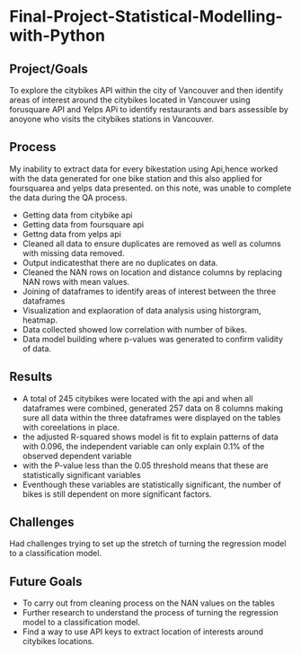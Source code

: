 # Final-Project-Statistical-Modelling-with-Python

## Project/Goals

To explore the citybikes API within the city of Vancouver and then identify areas of interest around the citybikes located in Vancouver using forusquare API and Yelps APi to identify restaurants and bars assessible by anoyone who visits the citybikes stations in Vancouver.

## Process
My inability to extract data for every bikestation using Api,hence worked with the data generated for one bike station and this also applied for foursquarea and yelps data presented. on this note, was unable to complete the data during the QA process. 
- Getting data from citybike api
- Getting data from foursquare api
- Gettng data from yelps api
- Cleaned all data to ensure duplicates are removed as well as columns with missing data removed.
- Output indicatesthat there are no duplicates on data.
- Cleaned the NAN rows on location and distance columns by replacing NAN rows with mean values.
- Joining of dataframes to identify areas of interest between the three dataframes
- Visualization and explaoration of data analysis using historgram, heatmap.
- Data collected showed low correlation with number of bikes.
- Data model building where p-values was generated to confirm validity of data.

## Results

- A total of 245 citybikes were located with the api and when all dataframes were combined, generated 257 data on 8 columns making sure all data within the three dataframes were displayed on the tables with coreelations in place.
- the adjusted R-squared shows model is fit to explain patterns of data with 0.096, the independent variable can only explain 0.1% of the observed dependent variable 
- with the P-value less than the 0.05 threshold means that these are statistically significant variables
- Eventhough these variables are statistically significant, the number of bikes is still dependent on more significant factors.

## Challenges 

Had challenges trying to set up the stretch of turning the regression model to a classification model.

## Future Goals
- To carry out from cleaning process on the NAN values on the tables
- Further research to understand the process of turning the regression model to a classification   model. 
- Find a way to use API keys to extract location of interests around citybikes locations.